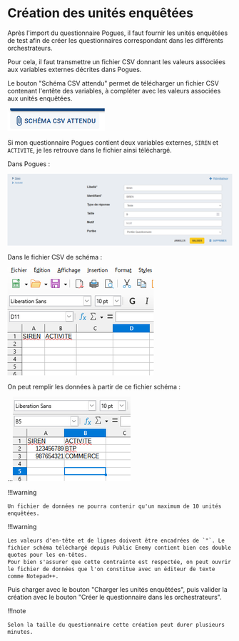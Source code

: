 # Création des unités enquêtées

Après l'import du questionnaire Pogues, il faut fournir les unités enquêtées de test afin de créer les questionnaires correspondant dans les différents orchestrateurs.

Pour cela, il faut transmettre un fichier CSV donnant les valeurs associées aux variables externes décrites dans Pogues.

Le bouton "Schéma CSV attendu" permet de télécharger un fichier CSV contenant l'entête des variables, à compléter avec les valeurs associées aux unités enquêtées.

![Schéma CSV attendu](../../img/public-enemy/schema-attendu.png)

Si mon questionnaire Pogues contient deux variables externes, `SIREN` et `ACTIVITE`, je les retrouve dans le fichier ainsi téléchargé.

Dans Pogues :

![Variables externes Pogues](../../img/public-enemy/var-ext-pogues.png)

Dans le fichier CSV de schéma :

![Variables externes schéma](../../img/public-enemy/var-ext-schema.png)

On peut remplir les données à partir de ce fichier schéma :

...![Variables externes données](../../img/public-enemy/var-ext-data.png)

!!!warning

    Un fichier de données ne pourra contenir qu'un maximum de 10 unités enquêtées.

!!!warning

    Les valeurs d'en-tête et de lignes doivent être encadrées de `"`. Le fichier schéma téléchargé depuis Public Enemy contient bien ces double quotes pour les en-têtes.
    Pour bien s'assurer que cette contrainte est respectée, on peut ouvrir le fichier de données que l'on constitue avec un éditeur de texte comme Notepad++.

Puis charger avec le bouton "Charger les unités enquêtées", puis valider la création avec le bouton "Créer le questionnaire dans les orchestrateurs".

!!!note

    Selon la taille du questionnaire cette création peut durer plusieurs minutes.
